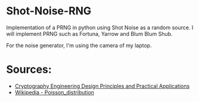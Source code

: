 # Shot-Noise-RNG

Implementation of a PRNG in python using Shot Noise as a random source. I will implement PRNG such as Fortuna, Yarrow and Blum Blum Shub.

For the noise generator, I'm using the camera of my laptop.


# Sources:

- [Cryptography Engineering Design Principles and Practical Applications](https://www.schneier.com/wp-content/uploads/2015/12/fortuna.pdf)
- [Wikipedia - Poisson_distribution](https://en.wikipedia.org/wiki/Poisson_distribution)